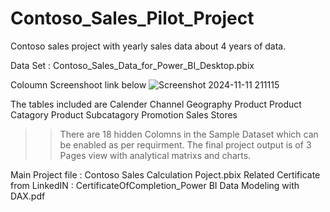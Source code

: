 # Contoso_Sales_Pilot_Project

Contoso sales project with yearly sales data about 4 years of data. 

Data Set : Contoso_Sales_Data_for_Power_BI_Desktop.pbix

Coloumn Screenshoot link below
![Screenshot 2024-11-11 211115](https://github.com/user-attachments/assets/66b90044-11d0-44ae-a8fe-76232ab47124)

The tables included are 
                        Calender
                        Channel
                        Geography
                        Product
                        Product Catagory
                        Product Subcatagory
                        Promotion
                        Sales
                        Stores
>>There are 18 hidden Colomns in the Sample Dataset which can be enabled as per requirment. 
>>The final project output is of 3 Pages view with analytical matrixs and charts.

Main Project file : Contoso Sales Calculation Poject.pbix
Related Certificate from LinkedIN : CertificateOfCompletion_Power BI Data Modeling with DAX.pdf

